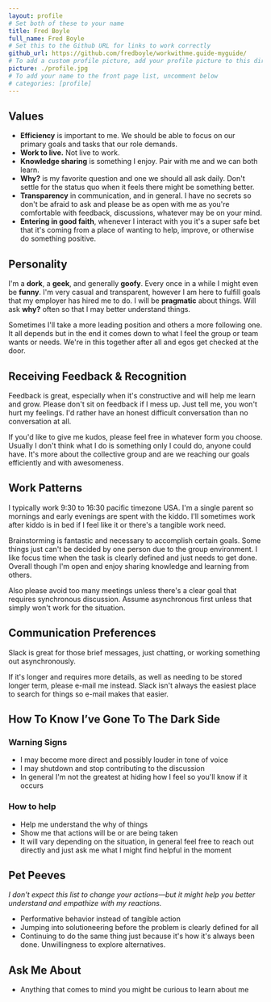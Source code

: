```yaml
---
layout: profile
# Set both of these to your name
title: Fred Boyle
full_name: Fred Boyle
# Set this to the Github URL for links to work correctly
github_url: https://github.com/fredboyle/workwithme.guide-myguide/
# To add a custom profile picture, add your profile picture to this directory, update, and uncomment the relative link below.
picture: ./profile.jpg
# To add your name to the front page list, uncomment below
# categories: [profile]
---
```


## Values

- **Efficiency** is important to me. We should be able to focus on our primary goals and tasks that our role demands.
- **Work to live.** Not live to work.
- **Knowledge sharing** is something I enjoy. Pair with me and we can both learn.
- **Why?** is my favorite question and one we should all ask daily. Don't settle for the status quo when it feels there might be something better.
- **Transparency** in communication, and in general. I have no secrets so don't be afraid to ask and please be as open with me as you're comfortable with feedback, discussions, whatever may be on your mind.
- **Entering in good faith**, whenever I interact with you it's a super safe bet that it's coming from a place of wanting to help, improve, or otherwise do something positive.

## Personality

I'm a **dork**, a **geek**, and generally **goofy**. Every once in a while I might even be **funny**. I'm very casual and transparent, however I am here to fulfill goals that my employer has hired me to do. I will be **pragmatic** about things. Will ask **why?** often so that I may better understand things.

Sometimes I'll take a more leading position and others a more following one. It all depends but in the end it comes down to what I feel the group or team wants or needs. We're in this together after all and egos get checked at the door.

## Receiving Feedback & Recognition

Feedback is great, especially when it's constructive and will help me learn and grow. Please don't sit on feedback if I mess up. Just tell me, you won't hurt my feelings. I'd rather have an honest difficult conversation than no conversation at all.

If you'd like to give me kudos, please feel free in whatever form you choose. Usually I don't think what I do is something only I could do, anyone could have. It's more about the collective group and are we reaching our goals efficiently and with awesomeness.

## Work Patterns

I typically work 9:30 to 16:30 pacific timezone USA. I'm a single parent so mornings and early evenings are spent with the kiddo. I'll sometimes work after kiddo is in bed if I feel like it or there's a tangible work need.

Brainstorming is fantastic and necessary to accomplish certain goals. Some things just can't be decided by one person due to the group environment. I like focus time when the task is clearly defined and just needs to get done. Overall though I'm open and enjoy sharing knowledge and learning from others.

Also please avoid too many meetings unless there's a clear goal that requires synchronous discussion. Assume asynchronous first unless that simply won't work for the situation.

## Communication Preferences

Slack is great for those brief messages, just chatting, or working something out asynchronously.

If it's longer and requires more details, as well as needing to be stored longer term, please e-mail me instead. Slack isn't always the easiest place to search for things so e-mail makes that easier.

## How To Know I’ve Gone To The Dark Side

### Warning Signs

- I may become more direct and possibly louder in tone of voice
- I may shutdown and stop contributing to the discussion
- In general I'm not the greatest at hiding how I feel so you'll know if it occurs

### How to help

- Help me understand the why of things
- Show me that actions will be or are being taken
- It will vary depending on the situation, in general feel free to reach out directly and just ask me what I might find helpful in the moment

## Pet Peeves

_I don't expect this list to change your actions—but it might help you better understand and empathize with my
reactions._

- Performative behavior instead of tangible action
- Jumping into solutioneering before the problem is clearly defined for all
- Continuing to do the same thing just because it's how it's always been done. Unwillingness to explore alternatives.

## Ask Me About

- Anything that comes to mind you might be curious to learn about me

